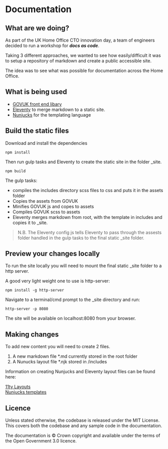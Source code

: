 # Documentation

## What are we doing?

As part of the UK Home Office CTO innovation day, a team of engineers decided to run a workshop for ***docs as code***.  

Taking 3 different approaches, we wanted to see how easily/difficult it was to setup a repository of markdown and create a public accessible site.

The idea was to see what was possible for documentation across the Home Office.

## What is being used

- [GOVUK front end libary](https://frontend.design-system.service.gov.uk/)
- [Eleventy](https://www.11ty.dev/) to merge markdown to a static site.
- [Nunjucks](https://mozilla.github.io/nunjucks/) for the templating language

## Build the static files

Download and install the dependencies

```
npm install
```

Then run gulp tasks and Eleventy to create the static site in the folder _site. 

```
npm build
```

The gulp tasks:
- compiles the includes directory scss files to css and puts it in the assets folder
- Copies the assets from GOVUK
- Minifies GOVUK js and copes to assets
- Compiles GOVUK scss to assets
- Eleventy merges markdown from root, with the template in includes and copies it to _site.

> N.B. The Eleventy config js tells Eleventy to pass through the assests folder handled in the gulp tasks to the final static _site folder.

## Preview your changes locally

To run the site locally you will need to mount the final static _site folder to a http server.

A good very light weight one to use is http-server:

```
npm install -g http-server
```

Navigate to a terminal/cmd prompt to the _site directory and run: 

```
http-server -p 8080
```

The site will be available on localhost:8080 from your browser.

## Making changes

To add new content you will need to create 2 files.

1. A new markdown file *.md currently stored in the root folder
2. A Nunucks layout file *.njk stored in /includes

Information on creating Nunjucks and Eleventy layout files can be found here:

[11ty Layouts](https://www.11ty.dev/docs/layouts/)  
[Nunjucks templates](https://mozilla.github.io/nunjucks/templating.html)



## Licence

Unless stated otherwise, the codebase is released under the MIT License. This covers both the codebase and any sample code in the documentation.

The documentation is © Crown copyright and available under the terms of the Open Government 3.0 licence.
